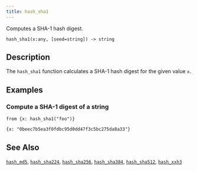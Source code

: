 ```yaml
---
title: hash_sha1
---
```


Computes a SHA-1 hash digest.

```tql
hash_sha1(x:any, [seed=string]) -> string
```

## Description

The `hash_sha1` function calculates a SHA-1 hash digest for the given value `x`.

## Examples

### Compute a SHA-1 digest of a string

```tql
from {x: hash_sha1("foo")}
```

```tql
{x: "0beec7b5ea3f0fdbc95d0dd47f3c5bc275da8a33"}
```

## See Also

[`hash_md5`](hash_md5), [`hash_sha224`](hash_sha224),
[`hash_sha256`](hash_sha256), [`hash_sha384`](hash_sha384),
[`hash_sha512`](hash_sha512), [`hash_xxh3`](hash_xxh3)
